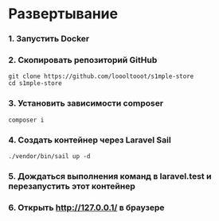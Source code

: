 # Развертывание

### 1. Запустить Docker

### 2. Скопировать репозиторий GitHub
```console
git clone https://github.com/loooltooot/s1mple-store
cd s1mple-store
```
### 3. Установить зависимоcти composer
```console
composer i
```
### 4. Создать контейнер через Laravel Sail
```console
./vendor/bin/sail up -d
```
### 5. Дождаться выполнения команд в laravel.test и перезапустить этот контейнер
### 6. Открыть http://127.0.0.1/ в браузере